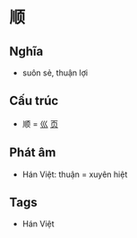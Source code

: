 # 顺

## Nghĩa

* suôn sẻ, thuận lợi

## Cấu trúc
* 顺 = [巛](巛.md) [页](页.md)

## Phát âm

* Hán Việt: thuận = xuyên hiệt

## Tags
* Hán Việt

<script>window.HANZI_FIELD='顺';</script>
